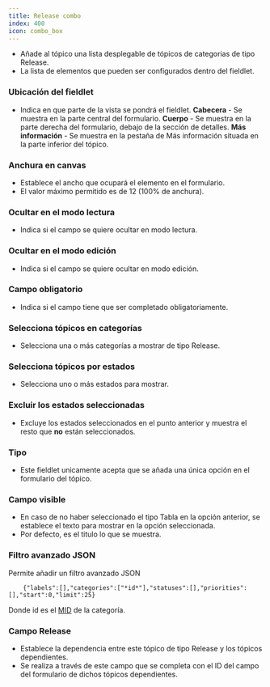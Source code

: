 ```yaml
---
title: Release combo
index: 400
icon: combo_box
---
```

* Añade al tópico una lista desplegable de tópicos de categorias de tipo Release.
* La lista de elementos que pueden ser configurados dentro del fieldlet.


### Ubicación del fieldlet
* Indica en que parte de la vista se pondrá el fieldlet.
    **Cabecera** - Se muestra en la parte central del formulario.
    **Cuerpo** - Se muestra en la parte derecha del formulario, debajo de la sección de detalles.
    **Más información** - Se muestra en la pestaña de Más información situada en la parte inferior del tópico.

### Anchura en canvas
* Establece el ancho que ocupará el elemento en el formulario.
* El valor máximo permitido es de 12 (100% de anchura).


### Ocultar en el modo lectura
* Indica si el campo se quiere ocultar en modo lectura.


### Ocultar en el modo edición
* Indica si el campo se quiere ocultar en modo edición.


### Campo obligatorio
* Indica si el campo tiene que ser completado obligatoriamente.

### Selecciona tópicos en categorías
* Selecciona una o más categorías a mostrar de tipo Release.

### Selecciona tópicos por estados
* Selecciona uno o más estados para mostrar.

### Excluir los estados seleccionadas
* Excluye los estados seleccionados en el punto anterior y muestra el resto que **no** están seleccionados.

### Tipo
* Este fieldlet unicamente acepta que se añada una única opción en el formulario del tópico.


### Campo visible
* En caso de no haber seleccionado el tipo Tabla en la opción anterior, se establece el texto para mostrar en la opción seleccionada.
* Por defecto, es el titulo lo que se muestra.


### Filtro avanzado JSON
Permite añadir un filtro avanzado JSON

        {"labels":[],"categories":["*id*"],"statuses":[],"priorities":[],"start":0,"limit":25}

Donde id es el [MID](concepts/mid) de la categoría.

### Campo Release
* Establece la dependencia entre este tópico de tipo Release y los tópicos dependientes.
* Se realiza a través de este campo que se completa con el ID del campo del formulario de dichos tópicos dependientes.